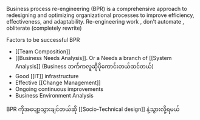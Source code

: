 Business process re-engineering (BPR) is a comprehensive approach to redesigning and optimizing organizational processes to improve efficiency, effectiveness, and adaptability.
Re-engineering work , don't automate , obliterate (completely rewrite)


Factors to be successful BPR
- [[Team Composition]]
- [[Business Needs Analysis]]. Or a Needs a branch of [[System Analysis]] (Business ဘက်ကလူဆိုပိုကောင်းတယ်ထင်တယ်)
- Good [[IT]] infrastructure
- Effective [[Change Management]]
- Ongoing continuous improvements
- Business Environment Analysis

BPR ကိုအပျော့သွားချင်တယ်ဆို [[Socio-Technical design]] နဲ့သွားလို့ရမယ်